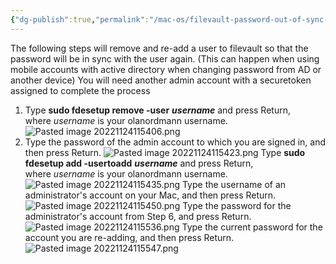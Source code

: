 ```yaml
---
{"dg-publish":true,"permalink":"/mac-os/filevault-password-out-of-sync-issues/","tags":["public","macos","domain","activedirectory"],"noteIcon":"1","created":"2024-08-03T14:52:59.018+02:00","updated":"2022-12-23T10:51:18.000+01:00"}
---
```



The following steps will remove and re-add a user to filevault so that the password will be in sync with the user again.  (This can happen when using mobile accounts with active directory when changing password from AD or another device)
You will need another admin account with a securetoken assigned to complete the process

1.  Type **sudo fdesetup remove -user** _**username**_ and press Return, where _username_ is your olanordmann username.
![Pasted image 20221124115406.png](/img/user/MacOS/attachments/Pasted%20image%2020221124115406.png)
3. Type the password of the admin account to which you are signed in, and then press Return.
![Pasted image 20221124115423.png](/img/user/MacOS/attachments/Pasted%20image%2020221124115423.png)
Type **sudo fdesetup add -usertoadd** _**username**_ and press Return, where _username_ is your olanordmann username.
![Pasted image 20221124115435.png](/img/user/MacOS/attachments/Pasted%20image%2020221124115435.png)
Type the username of an administrator's account on your Mac, and then press Return.
![Pasted image 20221124115450.png](/img/user/MacOS/attachments/Pasted%20image%2020221124115450.png)
Type the password for the administrator's account from Step 6, and press Return.
![Pasted image 20221124115536.png](/img/user/MacOS/attachments/Pasted%20image%2020221124115536.png)
Type the current  password for the account you are re-adding, and then press Return.
![Pasted image 20221124115547.png](/img/user/MacOS/attachments/Pasted%20image%2020221124115547.png)